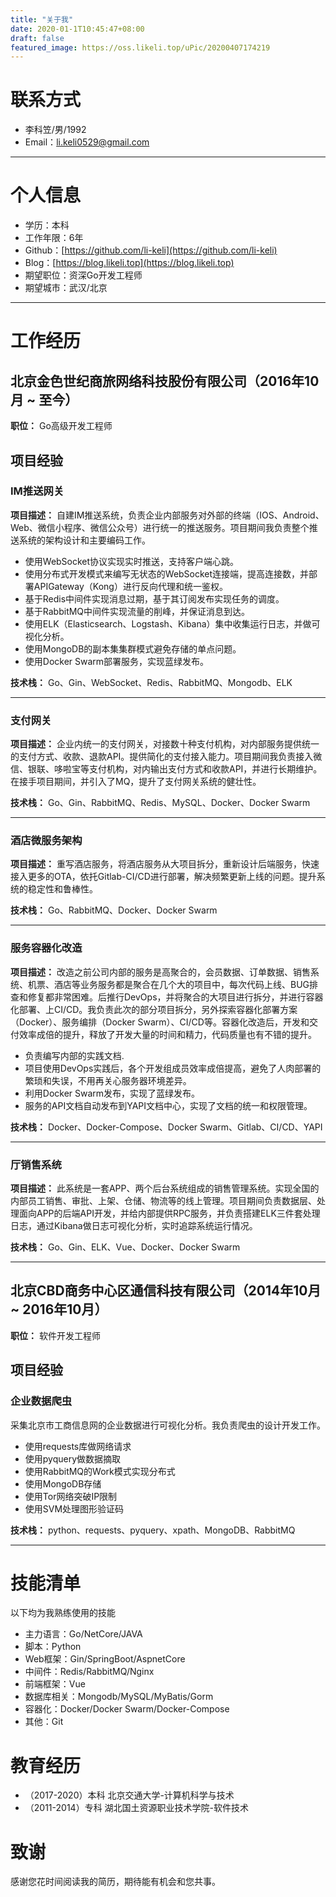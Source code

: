 ```yaml
---
title: "关于我"
date: 2020-01-1T10:45:47+08:00
draft: false
featured_image: https://oss.likeli.top/uPic/20200407174219
---
```


# 联系方式

- 李科笠/男/1992
- Email：<a href="mailto:li.keli0529@gmail.com">li.keli0529@gmail.com</a>

---

# 个人信息

 - 学历：本科
 - 工作年限：6年
 - Github：[https://github.com/li-keli](https://github.com/li-keli)
 - Blog：[https://blog.likeli.top](https://blog.likeli.top)
 - 期望职位：资深Go开发工程师
 - 期望城市：武汉/北京

---

# 工作经历

## 北京金色世纪商旅网络科技股份有限公司（2016年10月 ~ 至今）

**职位：** Go高级开发工程师

## 项目经验

### IM推送网关

**项目描述：** 自建IM推送系统，负责企业内部服务对外部的终端（IOS、Android、Web、微信小程序、微信公众号）进行统一的推送服务。项目期间我负责整个推送系统的架构设计和主要编码工作。

* 使用WebSocket协议实现实时推送，支持客户端心跳。
* 使用分布式开发模式来编写无状态的WebSocket连接端，提高连接数，并部署APIGateway（Kong）进行反向代理和统一鉴权。
* 基于Redis中间件实现消息过期，基于其订阅发布实现任务的调度。
* 基于RabbitMQ中间件实现流量的削峰，并保证消息到达。
* 使用ELK（Elasticsearch、Logstash、Kibana）集中收集运行日志，并做可视化分析。
* 使用MongoDB的副本集集群模式避免存储的单点问题。
* 使用Docker Swarm部署服务，实现蓝绿发布。

**技术栈：** Go、Gin、WebSocket、Redis、RabbitMQ、Mongodb、ELK

---

### 支付网关

**项目描述：** 企业内统一的支付网关，对接数十种支付机构，对内部服务提供统一的支付方式、收款、退款API。提供简化的支付接入能力。项目期间我负责接入微信、银联、哆啦宝等支付机构，对内输出支付方式和收款API，并进行长期维护。在接手项目期间，并引入了MQ，提升了支付网关系统的健壮性。

**技术栈：** Go、Gin、RabbitMQ、Redis、MySQL、Docker、Docker Swarm

---

### 酒店微服务架构

**项目描述：** 重写酒店服务，将酒店服务从大项目拆分，重新设计后端服务，快速接入更多的OTA，依托Gitlab-CI/CD进行部署，解决频繁更新上线的问题。提升系统的稳定性和鲁棒性。

**技术栈：** Go、RabbitMQ、Docker、Docker Swarm

---

### 服务容器化改造

**项目描述：** 改造之前公司内部的服务是高聚合的，会员数据、订单数据、销售系统、机票、酒店等业务服务都是聚合在几个大的项目中，每次代码上线、BUG排查和修复都非常困难。后推行DevOps，并将聚合的大项目进行拆分，并进行容器化部署、上CI/CD。我负责此次的部分项目拆分，另外探索容器化部署方案（Docker）、服务编排（Docker Swarm）、CI/CD等。容器化改造后，开发和交付效率成倍的提升，释放了开发大量的时间和精力，代码质量也有不错的提升。

* 负责编写内部的实践文档.
* 项目使用DevOps实践后，各个开发组成员效率成倍提高，避免了人肉部署的繁琐和失误，不用再关心服务器环境差异。
* 利用Docker Swarm发布，实现了蓝绿发布。
* 服务的API文档自动发布到YAPI文档中心，实现了文档的统一和权限管理。

**技术栈：** Docker、Docker-Compose、Docker Swarm、Gitlab、CI/CD、YAPI

---

### 厅销售系统

**项目描述：** 此系统是一套APP、两个后台系统组成的销售管理系统。实现全国的内部员工销售、审批、上架、仓储、物流等的线上管理。项目期间负责数据层、处理面向APP的后端API开发，并给内部提供RPC服务，并负责搭建ELK三件套处理日志，通过Kibana做日志可视化分析，实时追踪系统运行情况。

**技术栈：** Go、Gin、ELK、Vue、Docker、Docker Swarm

---

## 北京CBD商务中心区通信科技有限公司（2014年10月 ~ 2016年10月）

**职位：** 软件开发工程师

## 项目经验

### 企业数据爬虫

采集北京市工商信息网的企业数据进行可视化分析。我负责爬虫的设计开发工作。

* 使用requests库做网络请求
* 使用pyquery做数据摘取
* 使用RabbitMQ的Work模式实现分布式
* 使用MongoDB存储
* 使用Tor网络突破IP限制
* 使用SVM处理图形验证码

**技术栈：** python、requests、pyquery、xpath、MongoDB、RabbitMQ

---

# 技能清单

以下均为我熟练使用的技能

- 主力语言：Go/NetCore/JAVA
- 脚本：Python
- Web框架：Gin/SpringBoot/AspnetCore
- 中间件：Redis/RabbitMQ/Nginx
- 前端框架：Vue
- 数据库相关：Mongodb/MySQL/MyBatis/Gorm
- 容器化：Docker/Docker Swarm/Docker-Compose
- 其他：Git


# 教育经历

* （2017-2020）本科 北京交通大学-计算机科学与技术
* （2011-2014）专科 湖北国土资源职业技术学院-软件技术

# 致谢

感谢您花时间阅读我的简历，期待能有机会和您共事。